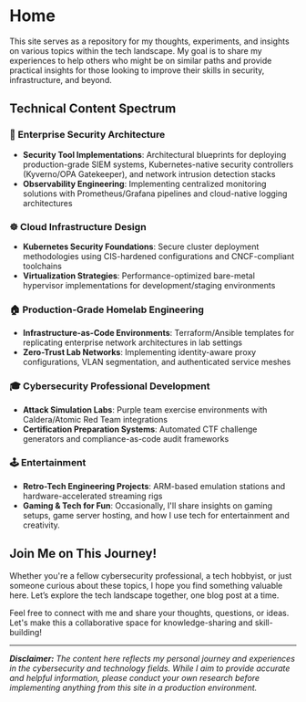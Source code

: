 # Home

This site serves as a repository for my thoughts, experiments, and insights on various topics within the tech landscape. My goal is to share my experiences to help others who might be on similar paths and provide practical insights for those looking to improve their skills in security, infrastructure, and beyond.


## Technical Content Spectrum

### 🔐 Enterprise Security Architecture  
- **Security Tool Implementations**: Architectural blueprints for deploying production-grade SIEM systems, Kubernetes-native security controllers (Kyverno/OPA Gatekeeper), and network intrusion detection stacks  
- **Observability Engineering**: Implementing centralized monitoring solutions with Prometheus/Grafana pipelines and cloud-native logging architectures  

### ☸️ Cloud Infrastructure Design  
- **Kubernetes Security Foundations**: Secure cluster deployment methodologies using CIS-hardened configurations and CNCF-compliant toolchains  
- **Virtualization Strategies**: Performance-optimized bare-metal hypervisor implementations for development/staging environments  

### 🏠 Production-Grade Homelab Engineering  
- **Infrastructure-as-Code Environments**: Terraform/Ansible templates for replicating enterprise network architectures in lab settings  
- **Zero-Trust Lab Networks**: Implementing identity-aware proxy configurations, VLAN segmentation, and authenticated service meshes  

### 🎓 Cybersecurity Professional Development  
- **Attack Simulation Labs**: Purple team exercise environments with Caldera/Atomic Red Team integrations  
- **Certification Preparation Systems**: Automated CTF challenge generators and compliance-as-code audit frameworks  

### 🕹️ Entertainment
- **Retro-Tech Engineering Projects**: ARM-based emulation stations and hardware-accelerated streaming rigs  
- **Gaming & Tech for Fun**: Occasionally, I'll share insights on gaming setups, game server hosting, and how I use tech for entertainment and creativity.


## Join Me on This Journey!
Whether you're a fellow cybersecurity professional, a tech hobbyist, or just someone curious about these topics, I hope you find something valuable here. Let’s explore the tech landscape together, one blog post at a time.

Feel free to connect with me and share your thoughts, questions, or ideas. Let's make this a collaborative space for knowledge-sharing and skill-building!

---

_**Disclaimer:** The content here reflects my personal journey and experiences in the cybersecurity and technology fields. While I aim to provide accurate and helpful information, please conduct your own research before implementing anything from this site in a production environment._
